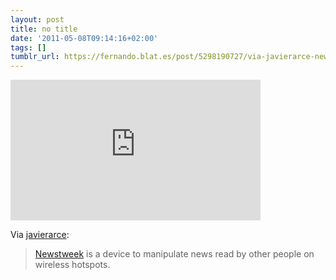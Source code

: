 ```yaml
---
layout: post
title: no title
date: '2011-05-08T09:14:16+02:00'
tags: []
tumblr_url: https://fernando.blat.es/post/5298190727/via-javierarce-newstweek-is-a-device-to
---
```

<iframe src="https://player.vimeo.com/video/23075736?title=0&amp;byline=0&amp;portrait=0&amp;app_id=122963" width="400" height="225" frameborder="0" allow="autoplay; fullscreen" allowfullscreen title="Newstweek: fixing the facts"></iframe>  

Via&nbsp;[javierarce](http://blog.javierarce.com/post/5267496705):

> [Newstweek](http://newstweek.com/) is a device to manipulate news read by other people on wireless hotspots.
